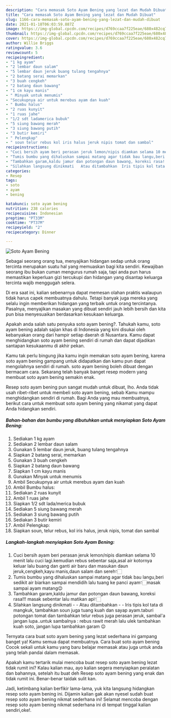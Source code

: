 ```yaml
---
description: "Cara memasak Soto Ayam Bening yang lezat dan Mudah Dibuat"
title: "Cara memasak Soto Ayam Bening yang lezat dan Mudah Dibuat"
slug: 1166-cara-memasak-soto-ayam-bening-yang-lezat-dan-mudah-dibuat
date: 2021-01-18T06:03:59.887Z
image: https://img-global.cpcdn.com/recipes/d769ccaa7f225eae/680x482cq70/soto-ayam-bening-foto-resep-utama.jpg
thumbnail: https://img-global.cpcdn.com/recipes/d769ccaa7f225eae/680x482cq70/soto-ayam-bening-foto-resep-utama.jpg
cover: https://img-global.cpcdn.com/recipes/d769ccaa7f225eae/680x482cq70/soto-ayam-bening-foto-resep-utama.jpg
author: Willie Briggs
ratingvalue: 3.6
reviewcount: 5
recipeingredient:
- "1 kg ayam"
- "2 lembar daun salam"
- "5 lembar daun jeruk buang tulang tengahnya"
- "2 batang serai memarkan"
- "3 buah cengkeh"
- "2 batang daun bawang"
- "1 cm kayu manis"
- " Minyak untuk menumis"
- "Secukupnya air untuk merebus ayam dan kuah"
- " Bumbu halus"
- "2 ruas kunyit"
- "1 ruas jahe"
- "1/2 sdt ladamerica bubuk"
- "5 siung bawang merah"
- "3 siung bawang putih"
- "3 butir kemiri"
- " Pelengkap"
- " soun telur rebus kol iris halus jeruk nipis tomat dan sambal"
recipeinstructions:
- "Cuci bersih ayam beri perasan jeruk lemon/nipis diamkan selama 10 menit lalu cuci lagi.kemudian rebus sebentar saja,asal air kotornya keluar lalu buang dan ganti air baru dan masukan daun jeruk,cengkeh,kayu manis,daun salam dan sereh👇🏻"
- "Tumis bumbu yang dihaluskan sampai matang agar tidak bau langu,beri sedikit air biarkan sampai mendidih lalu tuang ke panci ayam👇🏻masak sampai ayam matang😉"
- "Tambahkan garam,kaldu jamur dan potongan daun bawang, koreksi rasa!!! masak sebentar lalu matikan api👇🏻"
- "Silahkan langsung dinikmati   Atau ditambahkan  Iris tipis kol tata di mangkuk, tambahkan soun juga tuang kuah dan sayap ayam.taburi potongan tomat dan tambahkan telur rebus juga perasan jeruk, sambal&#39;a jangan lupa..untuk sambalnya : rebus rawit merah lalu ulek tambahkan kuah soto, jangan lupa tambahkan garam 😉"
categories:
- Resep
tags:
- soto
- ayam
- bening

katakunci: soto ayam bening 
nutrition: 238 calories
recipecuisine: Indonesian
preptime: "PT33M"
cooktime: "PT37M"
recipeyield: "2"
recipecategory: Dinner

---
```



![Soto Ayam Bening](https://img-global.cpcdn.com/recipes/d769ccaa7f225eae/680x482cq70/soto-ayam-bening-foto-resep-utama.jpg)

Sebagai seorang orang tua, menyajikan hidangan sedap untuk orang tercinta merupakan suatu hal yang memuaskan bagi kita sendiri. Kewajiban seorang ibu bukan cuman mengurus rumah saja, tapi anda pun harus memastikan keperluan gizi tercukupi dan hidangan yang disantap keluarga tercinta wajib menggugah selera.

Di era  saat ini, kalian sebenarnya dapat memesan olahan praktis walaupun tidak harus capek membuatnya dahulu. Tetapi banyak juga mereka yang selalu ingin memberikan hidangan yang terbaik untuk orang tercintanya. Pasalnya, menyajikan masakan yang dibuat sendiri jauh lebih bersih dan kita pun bisa menyesuaikan berdasarkan kesukaan keluarga. 



Apakah anda salah satu penyuka soto ayam bening?. Tahukah kamu, soto ayam bening adalah sajian khas di Indonesia yang kini disukai oleh kebanyakan orang dari hampir setiap daerah di Nusantara. Kamu dapat menghidangkan soto ayam bening sendiri di rumah dan dapat dijadikan santapan kesukaanmu di akhir pekan.

Kamu tak perlu bingung jika kamu ingin memakan soto ayam bening, karena soto ayam bening gampang untuk didapatkan dan kamu pun dapat mengolahnya sendiri di rumah. soto ayam bening boleh dibuat dengan bermacam cara. Sekarang telah banyak banget resep modern yang membuat soto ayam bening semakin enak.

Resep soto ayam bening pun sangat mudah untuk dibuat, lho. Anda tidak usah ribet-ribet untuk membeli soto ayam bening, sebab Kamu mampu menghidangkan sendiri di rumah. Bagi Anda yang mau membuatnya, berikut cara untuk membuat soto ayam bening yang nikamat yang dapat Anda hidangkan sendiri.

<!--inarticleads1-->

##### Bahan-bahan dan bumbu yang dibutuhkan untuk menyiapkan Soto Ayam Bening:

1. Sediakan 1 kg ayam
1. Sediakan 2 lembar daun salam
1. Gunakan 5 lembar daun jeruk, buang tulang tengahnya
1. Siapkan 2 batang serai, memarkan
1. Gunakan 3 buah cengkeh
1. Siapkan 2 batang daun bawang
1. Siapkan 1 cm kayu manis
1. Gunakan  Minyak untuk menumis
1. Ambil Secukupnya air untuk merebus ayam dan kuah
1. Ambil  Bumbu halus:
1. Sediakan 2 ruas kunyit
1. Ambil 1 ruas jahe
1. Siapkan 1/2 sdt lada/merica bubuk
1. Sediakan 5 siung bawang merah
1. Sediakan 3 siung bawang putih
1. Sediakan 3 butir kemiri
1. Ambil  Pelengkap:
1. Siapkan  soun, telur rebus, kol iris halus, jeruk nipis, tomat dan sambal




<!--inarticleads2-->

##### Langkah-langkah menyiapkan Soto Ayam Bening:

1. Cuci bersih ayam beri perasan jeruk lemon/nipis diamkan selama 10 menit lalu cuci lagi.kemudian rebus sebentar saja,asal air kotornya keluar lalu buang dan ganti air baru dan masukan daun jeruk,cengkeh,kayu manis,daun salam dan sereh👇🏻
1. Tumis bumbu yang dihaluskan sampai matang agar tidak bau langu,beri sedikit air biarkan sampai mendidih lalu tuang ke panci ayam👇🏻masak sampai ayam matang😉
1. Tambahkan garam,kaldu jamur dan potongan daun bawang, koreksi rasa!!! masak sebentar lalu matikan api👇🏻
1. Silahkan langsung dinikmati  -  - Atau ditambahkan -  - Iris tipis kol tata di mangkuk, tambahkan soun juga tuang kuah dan sayap ayam.taburi potongan tomat dan tambahkan telur rebus juga perasan jeruk, sambal&#39;a jangan lupa..untuk sambalnya : rebus rawit merah lalu ulek tambahkan kuah soto, jangan lupa tambahkan garam 😉




Ternyata cara buat soto ayam bening yang lezat sederhana ini gampang banget ya! Kamu semua dapat membuatnya. Cara buat soto ayam bening Cocok sekali untuk kamu yang baru belajar memasak atau juga untuk anda yang telah pandai dalam memasak.

Apakah kamu tertarik mulai mencoba buat resep soto ayam bening lezat tidak rumit ini? Kalau kalian mau, ayo kalian segera menyiapkan peralatan dan bahannya, setelah itu buat deh Resep soto ayam bening yang enak dan tidak rumit ini. Benar-benar taidak sulit kan. 

Jadi, ketimbang kalian berfikir lama-lama, yuk kita langsung hidangkan resep soto ayam bening ini. Dijamin kalian gak akan nyesel sudah buat resep soto ayam bening nikmat sederhana ini! Selamat mencoba dengan resep soto ayam bening nikmat sederhana ini di tempat tinggal kalian sendiri,oke!.

